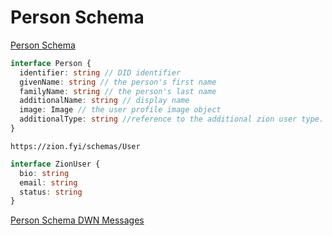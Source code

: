 # Person Schema
[Person Schema](https://schema.org/Person)
```ts
interface Person {
  identifier: string // DID identifier
  givenName: string // the person's first name
  familyName: string // the person's last name
  additionalName: string // display name
  image: Image // the user profile image object
  additionalType: string //reference to the additional zion user type.
}
```

```
https://zion.fyi/schemas/User
```

```ts
interface ZionUser {
  bio: string
  email: string
  status: string
}
```

[Person Schema DWN Messages](../d-web-nodes/person/)

